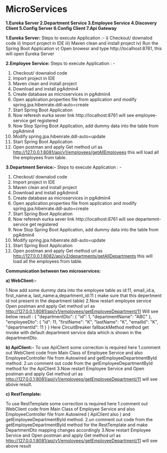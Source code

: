 # MicroServices

**1.Eureka Server
2.Department Service
3.Employee Service
4.Discovery Client
5.Config Server
6.Config Client
7.Api Gateway**


**1.Eureka Server:**
Steps to execute Application :-
  i) Checkout/ downalod code 
  ii) Import project in IDE
  iii) Maven clean and install project
  iv) Run the Spring Boot Application 
  v) Open browesr and type http://localhost:8761, this will open Eureka Server

**2.Employee Service:** 
Steps to execute Application : -
  1) Checkout/ downalod code 
  2) Import project in IDE
  3) Maven clean and install project
  4) Download and install pgAdmin4
  5) Create database as microservices in pgAdmin4
  6) Open application.properties file from application and modify spring.jpa.hibenrate.ddl-auto=create
  7) Start Spring Boot Application
  8) Now referesh eurka sever link http://localhost:8761 will see employee-service get registered
  9) Now Stop Spring Boot Application, add dummy data into the table from pgAdmin4
  10) Modify spring.jpa.hibenrate.ddl-auto=update
  11) Start Spring Boot Application
  12) Open postman and apply Get method url as http://127.0.0.1:8081/api/v1/employees/getAllEmployees this will load all the employees from table.

**3.Department Service:-**
Steps to execute Application : -
  1) Checkout/ downalod code 
  2) Import project in IDE
  3) Maven clean and install project
  4) Download and install pgAdmin4
  5) Create database as microservices in pgAdmin4
  6) Open application.properties file from application and modify spring.jpa.hibenrate.ddl-auto=create
  7) Start Spring Boot Application
  8) Now referesh eurka sever link http://localhost:8761 will see departemnt-service get registered
  9) Now Stop Spring Boot Application, add dummy data into the table from pgAdmin4
  10) Modify spring.jpa.hibenrate.ddl-auto=update
  11) Start Spring Boot Application
  12) Open postman and apply Get method url as http://127.0.0.1:8082/api/v2/departments/getAllDepartments this will load all the employees from table.

**Communication between two microservices:**


**a) WebClient:-**

  1.Now add some dummy data into the employee table as 
    id:11, email_id:a, first_name:a, last_name:a,department_id:11 ( make sure that this depertment id not present in the department table)
  2.Now restart employee service
   Open postman and apply Get method url as http://127.0.0.1:8081/api/v1/employees/getEmployeeDepartment/11
   Will see below result :
   {
    "departmentDto": {
        "id": 1,
        "departmentName": "ABC"
    },
    "employeeDto": {
        "id": 11,
        "firstName": "K",
        "lastName": "K",
        "emailId": "K",
        "departmentId": 11
    }
}
Here CircuitBreaker fallbackMethod method get invoke with default department service data which is shown in the departmentDto.


**b) ApiClient:-**
To use ApiClient some correction is required here
 1.comment out WebClient code from Main Class of Employee Service and also EmployeeController file from Autowired and getEmployeeDepartmentById method.
 2.un comment out code from the getEmployeeDepartmentById method for the ApiClient
 3.Now restart Employee Service and Open postman and apply Get method url as 
  http://127.0.0.1:8081/api/v1/employees/getEmployeeDepartment/11 will see above result.

**c) RestTemplate:**

To use RestTemplate some correction is required here
 1.comment out WebClient code from Main Class of Employee Service and also EmployeeController file from Autowired ( ApiClient also ) and getEmployeeDepartmentById method.
 2.un comment out code from the getEmployeeDepartmentById method for the RestTemplate and make DepartmentDto mapping changes accordingly
 3.Now restart Employee Service and Open postman and apply Get method url as 
  http://127.0.0.1:8081/api/v1/employees/getEmployeeDepartment/11 will see above result

